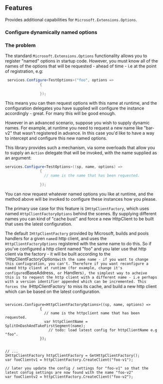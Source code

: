 ## Features

Provides additional capabilities for `Microsoft.Extensions.Options`.

### Configure dynamically named options

### The problem
The standard `Microsoft.Extensions.Options` functionality allows you to register "named" options in startup code.
However, you must know all of the names of the options that will be requested - ahead of time - i.e at the point of registration, e.g:

```cs
 services.Configure<TestOptions>("foo", options =>
                {                   
                    
                });

```

This means you can then request options with this name at runtime, and the configuration delegates you have supplied will configure the instance accordingly - great.
For many this will be good enough.

However in an advanced scenario, suppose you wish to supply dynamic names.
For example, at runtime you need to request a new name like "bar-v2" that wasn't registered in advance.
In this case you'd like to have a way to intercept and configure this new named options.

This library provides such a mechanism, via some overloads that allow you to supply an `Action` delegate that will be invoked, with the name supplied as an argument:

```cs
services.Configure<TestOptions>((sp, name, options) =>
                {
                  // name is the name that has been requested.
                    
                });

```

You can now request whatever named options you like at runtime, and the method above will be invoked to configure these instances how you please.

The primary use case for this feature is `IHttpClientFactory`, which uses named `HttpClientFactoryOptions` behind the scenes.
By supplying different names you can kind of "cache bust" and force a new HttpClient to be built that uses the latest configuration.

The default `IHttpClientFactory` provided by Microsoft, builds and pools handlers for a given `name`d http client, and uses the `HttpClientFactoryOptions` registered with the same name to do this.
So if you've configured a http client named "foo" and you later use that http client via the factory - it will be built according to the 'HttpClientFactoryOptions` with the same name - if you want to change this confiugration, you can't.
Therefore if you want reconfigure a named http client at runtime (for example, change it's configured `BaseAddress`, or `Handlers`), the simplest way to acheive this is to request the http client with a different name - i.e perhaps with a version identifier appended which can be incremented.
This forces the `IHttpClientFactory` to miss its cache, and build a new http client which can be based on the latest configuration.
```

services.Configure<HttpClientFactoryOptions>((sp, name, options) =>
                {
                  // name is the httpclient name that has been requested.
                  var httpClientName = SplitOnDashAndTakeFirstSegment(name);
                    // todo: load latest config for httpClientName e.g "foo".
                });


// ...
IHttpClientFactory httpClientFactory = GetHttpClientFactory();
var fooClientv1 = httpClientFactory.CreateClient("foo-v1");

// later you update the config / settings for "foo-v1" so that the latest config settings are now found with the name "foo-v2"
var fooClientv2 = httpClientFactory.CreateClient("foo-v2");

```

